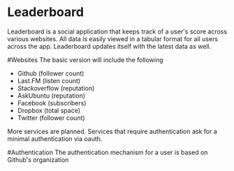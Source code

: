 Leaderboard
===========

Leaderboard is a social application that keeps track of a user's score across
various websites. All data is easily viewed in a tabular format for all users
across the app. Leaderboard updates itself with the latest data as well.

#Websites
The basic version will include the following

- Github (follower count)
- Last.FM (listen count)
- Stackoverflow (reputation)
- AskUbuntu (reputation)
- Facebook (subscribers)
- Dropbox (total space)
- Twitter (follower count)

More services are planned. Services that require authentication ask for a minimal
authentication via oauth.

#Authentication
The authentication mechanism for a user is based on Github's organization
